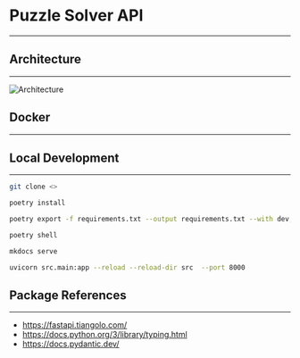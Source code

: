 # Puzzle Solver API

---

## Architecture

---

![Architecture](https://drive.google.com/uc?export=view&id=1QvKGTU_ZbMEFSL-eMyVMGwQP9Y14DxB2)

## Docker

---

## Local Development

---

```bash
git clone <>
```

```bash
poetry install
```

```bash
poetry export -f requirements.txt --output requirements.txt --with dev,docs
```

```bash
poetry shell
```

```bash
mkdocs serve
```

```bash
uvicorn src.main:app --reload --reload-dir src  --port 8000
```

## Package References

---

- <https://fastapi.tiangolo.com/>
- <https://docs.python.org/3/library/typing.html>
- <https://docs.pydantic.dev/>

